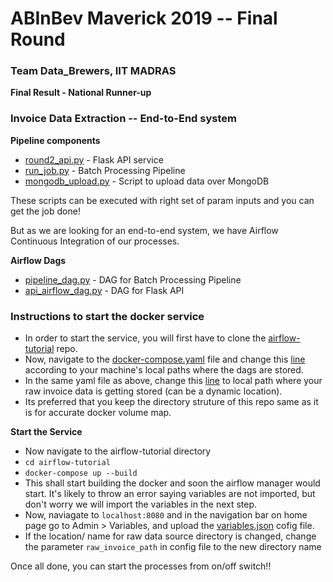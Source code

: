 # ABInBev Maverick 2019 -- Final Round
### Team Data_Brewers, IIT MADRAS

**Final Result  - National Runner-up**


### Invoice Data Extraction -- End-to-End system

**Pipeline components**
  * [round2_api.py](/round2_api.py) - Flask API service
  * [run_job.py](/run_job.py) - Batch Processing Pipeline
  * [mongodb_upload.py](/mongodb_upload.py) - Script to upload data over MongoDB
 
 These scripts can be executed with right set of param inputs and you can get the job done! 
 
 But as we are looking for an end-to-end system, we have Airflow Continuous Integration of our processes. 
 
**Airflow Dags**
  * [pipeline_dag.py](/pipeline_dag.py) - DAG for Batch Processing Pipeline
  * [api_airflow_dag.py](/api_airflow_dag.py) - DAG for Flask API
  
### Instructions to start the docker service 

  * In order to start the service, you will first have to clone the [airflow-tutorial](https://github.com/pranavpawar3/airflow-tutorial) repo.
  * Now, navigate to the [docker-compose.yaml]() file and change this [line](https://github.com/pranavpawar3/airflow-tutorial/blob/18ce212911aa0c268d64cd7c1e2a281c50ed15ce/docker-compose.yml#L34) according to your machine's local paths where the dags are stored.
  * In the same yaml file as above, change this [line](https://github.com/pranavpawar3/airflow-tutorial/blob/18ce212911aa0c268d64cd7c1e2a281c50ed15ce/docker-compose.yml#L35) to local path where your raw invoice data is getting stored (can be a dynamic location).
  * Its preferred that you keep the directory struture of this repo same as it is for accurate docker volume map.

**Start the Service**

* Now navigate to the airflow-tutorial directory 
* ` cd airflow-tutorial `
* ` docker-compose up --build `
* This shall start building the docker and soon the airflow manager would start. It's likely to throw an error saying variables are not imported, but don't worry we will import the variables in the next step.
* Now, naviagate to `localhost:8080` and in the navigation bar on home page go to Admin > Variables, and upload the [variables.json](/config/variables.json) cofig file.
* If the location/ name for raw data source directory is changed, change the parameter `raw_invoice_path` in config file to the new directory name

Once all done, you can start the processes from on/off switch!!




  
